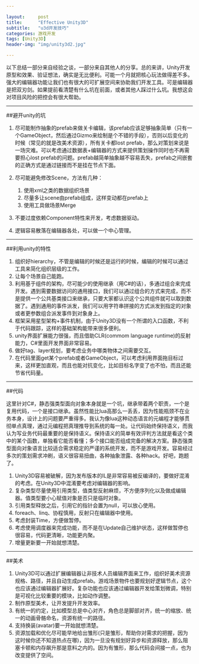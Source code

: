 ```yaml
---

layout:     post
title:      "Effective Unity3D"
subtitle:   "u3d开发技巧"
categories: 游戏开发
tags: [Unity3D]
header-img: "img/unity3d2.jpg"

---
```


以下总结一部分来自经验之谈，一部分来自其他人的分享。总的来讲，Unity开发原型和效果、验证想法，确实是无比便利。可能一个月就把核心玩法做得差不多。强大的编辑器功能让我们也有很大的可扩展空间来协助我们开发工具。可是编辑器是把双刃剑。如果提前看清楚有什么坑在前面，或者其他人踩过什么坑。我想这会对项目风险的把控会有很大帮助。

---

##避开unity的坑
1. 尽可能制作抽象的prefab来做关卡编辑，该prefab应该足够抽象简单（只有一个GameObject，然后通过Gizmo来绘制是个不错的手段），否则以后变化的时候（常见的就是改美术资源），所有关卡都lost prefab，那么对策划来说是一场灾难。可以考虑通过数据表+编辑器的方式来提供策划操作同时也不再需要担心lost prefab的问题。prefab越简单抽象越不容易丢失，prefab之间嵌套的正确方式是通过链接而不是挂在节点下面。

2. 尽可能避免修改Scene，方法有几种：
	1. 使用xml之类的数据组织场景
	2. 尽量多让scene由prefab组成，这样变动都在prefab上
	3. 使用工具做场景Merge
	
3. 不要过度依赖Component特性来开发，考虑数据驱动。
4. 逻辑容易散落在编辑器各处，可以做一个中心管理。

---

##利用unity的特性
1. 组织好hierarchy，不管是编辑的时候还是运行的时候，编辑的时候可以通过工具来简化组织层级的工作。
2. 让每个场景自己能跑。
3. 利用基于组件的架构，尽可能少的使用继承（用C#的话），多通过组合来完成开发。遇到需要数据访问的通用接口，我们可以通过组合的方式来完成，而不是提供一个公共基类接口来继承，只要大家都认识这个公共组件就可以取到数据了。遇到通用的事件派发，我们可以用字符串拼接的方式派发到指定的对象或者更参数组合派发事件到对象身上。
4. 框架采用星型架构+事件机制，由于Unity3D没有一个所谓的入口函数，不利于代码跟踪，这样的基础架构能带来很多便利。
5. unity界面扩展能力很强，而且借助CLR(commom language runtime)的反射能力，C#里面开发界面非常容易。
6. 做好tag、layer规划，要考虑业务中哪类物体之间需要交互。
7. 在代码里面get某个prefab或者GameObject，可以考虑利用界面拖目标过来，这样更加直观，而且也能对抗变化，比如目标名字变了也不怕，而且还能节省代码量。


---

##代码

这里针对C#，静态强类型面向对象本身就是一个坑，继承带着两个职责，一个是复用代码，一个是接口继承。虽然性能比lua高那么一丢丢，因为性能瓶颈不在业务本身，设计上的问题要严重得多。我认为像lua这种动态语言的元编程才能够贯彻单点真理，通过元编程把真理推导到系统的每一处。让代码始终保持语义，而我认为写业务代码最重要的是保持语义。保持语义的简单有效评判方法就是看这个类中的某个函数，单独看它能否看懂；多个接口能否组成完备的解决方案。静态强类型面向对象语言比较适合需求稳定的严谨的系统开发，而不是游戏开发。容易经过多次的策划需求冲刷，语义很容易扭曲，各种抽象泄露、各种hack。好吧，跑题了。

1. Unity3D容易被破解，因为发布版本的IL是非常容易被反编译的，要做好混淆的考虑。在Unity3D中混淆要考虑对编辑器的影响。
2. 复杂类型尽量使用引用类型，值类型反射麻烦，不方便序列化以及做成编辑器。值类型要小心赋值对象是否只是临时对象。
3. 引用类型释放之后，引用它的指针会置为null，可以放心使用。
4. foreach、linq、协程慎用，反射只在编辑器中使用。
5. 考虑封装Time，方便做暂停。
6. 考虑使用调度器来完成功能，而不是在Update自己维护状态，这样做暂停也很容易，代码更清晰，功能更内聚。
7. 增量更新要一开始就想清楚。

---

##美术
1. Unity3D可以通过扩展编辑器让非技术人员编辑界面来工作，组织好美术资源规格、路径，并且自动生成prefab。游戏场景物件也要规划好逻辑节点，这个也应该通过编辑器扩展好。复杂功能也应该通过编辑器开发给策划微调，特别是可视化比较重要的模块，比如动作调整。
2. 制作原型美术，让开发提升开发效率。
3. 有统一的约定，比如模型总是中心对齐，角色总是脚部对齐，统一的缩放、统一的动画骨骼命名，资源有统一的路径。
4. 支持换装(avatar)要一开始就想清楚。
5. 资源加载和优化尽可能早地给出雏形(只是雏形，帮助你对需求的把握，因为这时候你还不知道热点在哪)，因为一旦没有规划好异步和资源释放，那么阻塞卡顿和内存飙升那是意料之内的。因为有雏形，那么代码会间接一点，也为改变提供了空间。
